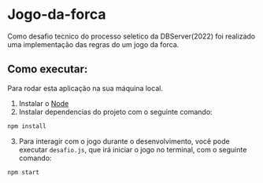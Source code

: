 # Jogo-da-forca

Como desafio tecnico do processo seletico da DBServer(2022) foi realizado uma implementação das regras do um jogo da forca.

## Como executar:
Para rodar esta aplicação na sua máquina local. 
1. Instalar o [Node](https://nodejs.org/en/)
2. Instalar dependencias do projeto com o seguinte comando:
```bash
npm install
```
3. Para interagir com o jogo durante o desenvolvimento, você pode executar `desafio.js`, que irá iniciar o jogo no terminal, com o seguinte comando:
```bash
npm start
```
